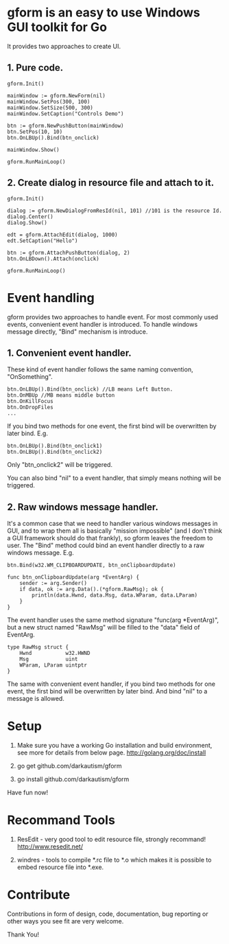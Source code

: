 # gform is an easy to use Windows GUI toolkit for Go
It provides two approaches to create UI.

## 1. Pure code.

    gform.Init()

    mainWindow := gform.NewForm(nil)
    mainWindow.SetPos(300, 100)
    mainWindow.SetSize(500, 300)
    mainWindow.SetCaption("Controls Demo")
    
    btn := gform.NewPushButton(mainWindow)
    btn.SetPos(10, 10)
    btn.OnLBUp().Bind(btn_onclick)
    
    mainWindow.Show()
    
    gform.RunMainLoop()

## 2. Create dialog in resource file and attach to it.

    gform.Init()
    
    dialog := gform.NewDialogFromResId(nil, 101) //101 is the resource Id.
    dialog.Center()
    dialog.Show()
    
    edt = gform.AttachEdit(dialog, 1000)
    edt.SetCaption("Hello")
    
    btn := gform.AttachPushButton(dialog, 2)
    btn.OnLBDown().Attach(onclick)
    
    gform.RunMainLoop()

# Event handling
gform provides two approaches to handle event. For most commonly used events, convenient event handler is introduced. To handle windows message directly, "Bind" mechanism is introduce.

## 1. Convenient event handler.
These kind of event handler follows the same naming convention, "OnSomething".
    
    btn.OnLBUp().Bind(btn_onclick) //LB means Left Button.
    btn.OnMBUp //MB means middle button
    btn.OnKillFocus
    btn.OnDropFiles
    ...

If you bind two methods for one event, the first bind will be overwritten by later bind. E.g.
    
    btn.OnLBUp().Bind(btn_onclick1)
    btn.OnLBUp().Bind(btn_onclick2)

Only "btn_onclick2" will be triggered.

You can also bind "nil" to a event handler, that simply means nothing will be triggered.

## 2. Raw windows message handler.
It's a common case that we need to handler various windows messages in GUI, and to wrap them all is basically "mission impossible" (and I don't think a GUI framework should do that frankly), so gform leaves the freedom to user.
The "Bind" method could bind an event handler directly to a raw windows message. E.g. 

    btn.Bind(w32.WM_CLIPBOARDUPDATE, btn_onClipboardUpdate)

    func btn_onClipboardUpdate(arg *EventArg) {
        sender := arg.Sender()
        if data, ok := arg.Data().(*gform.RawMsg); ok {
            println(data.Hwnd, data.Msg, data.WParam, data.LParam)
        }
    }

The event handler uses the same method signature "func(arg *EventArg)", but a new struct named "RawMsg" will be filled to the "data" field of EventArg.
    
    type RawMsg struct {
        Hwnd           w32.HWND
        Msg            uint
        WParam, LParam uintptr
    } 

The same with convenient event handler, if you bind two methods for one event, the first bind will be overwritten by later bind.
And bind "nil" to a message is allowed.

# Setup

1. Make sure you have a working Go installation and build environment, see more for details from below page.
   http://golang.org/doc/install
   
2. go get github.com/darkautism/gform

3. go install github.com/darkautism/gform

Have fun now!

# Recommand Tools

1. ResEdit - very good tool to edit resource file, strongly recommand!
http://www.resedit.net/

2. windres - tools to compile *.rc file to *.o which makes it is possible to embed resource file into *.exe.

# Contribute

Contributions in form of design, code, documentation, bug reporting or other
ways you see fit are very welcome.

Thank You!
